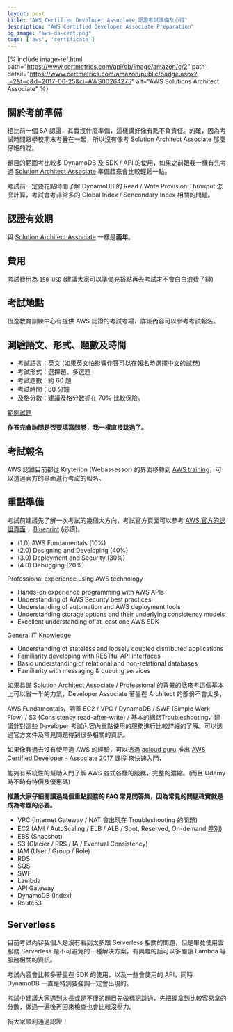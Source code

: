 ```yaml
---
layout: post
title: "AWS Certified Developer Associate 認證考試準備及心得"
description: "AWS Certified Developer Associate Preparation"
og_image: "aws-da-cert.png"
tags: ['aws', 'certificate']
---
```


{% include image-ref.html path="https://www.certmetrics.com/api/ob/image/amazon/c/2" path-detail="https://www.certmetrics.com/amazon/public/badge.aspx?i=2&t=c&d=2017-06-25&ci=AWS00264275" alt="AWS Solutions Architect Associate" %}

## 關於考前準備

相比前一個 SA 認證，其實沒什麼準備，這樣講好像有點不負責任。的確，因為考試時間跟學校期末考疊在一起，所以沒有像考 Solution Architect Associate 那麼仔細的唸。

題目的範圍考比較多 DynamoDB 及 SDK / API 的使用，如果之前跟我一樣有先考過 [Solution Architect Associate][0] 準備起來會比較輕鬆一點。

考試前一定要花點時間了解 DynamoDB 的 Read / Write Provision Throuput 怎麼計算，考試會考非常多的 Global Index / Sencondary Index 相關的問題。


## 認證有效期

與 [Solution Architect Associate][0] 一樣是**兩年**。


## 費用

考試費用為 `150 USD` (建議大家可以準備充裕點再去考試才不會白白浪費了錢)

## 考試地點

恆逸教育訓練中心有提供 AWS 認證的考試考場，詳細內容可以參考考試報名。


## 測驗語文、形式、題數及時間

- 考試語言：英文 (如果英文怕影響作答可以在報名時選擇中文的試卷)
- 考試形式：選擇題、多選題
- 考試題數：約 60 題
- 考試時間：80 分鐘
- 及格分數：建議及格分數抓在 70% 比較保險。

[範例試題][1]

**作答完會詢問是否要填寫問卷，我一樣直接跳過了。**


## 考試報名

AWS 認證目前都從 Kryterion (Webassessor) 的界面移轉到 [AWS training](https://www.aws.training/)，可以透過官方的界面進行考試的報名。


## 重點準備

考試前建議先了解一次考試的幾個大方向，考試官方頁面可以參考 [AWS 官方的認證頁面][2] ，[Blueprint][3] (必讀)。

- (1.0) AWS Fundamentals (10%)
- (2.0) Designing and Developing (40%)
- (3.0) Deployment and Security (30%)
- (4.0) Debugging (20%)
 

Professional experience using AWS technology
- Hands-on experience programming with AWS APIs
- Understanding of AWS Security best practices
- Understanding of automation and AWS deployment tools
- Understanding storage options and their underlying consistency models
- Excellent understanding of at least one AWS SDK 


General IT Knowledge
- Understanding of stateless and loosely coupled distributed applications
- Familiarity developing with RESTful API interfaces
- Basic understanding of relational and non-relational databases
- Familiarity with messaging & queuing services

如果具備 Solution Architect Associate / Professional 的背景的話來考這個基本上可以省一半的力氣，Developer Associate 著墨在 Architect 的部份不會太多，

AWS Fundamentals，涵蓋 EC2 / VPC / DynamoDB / SWF (Simple Work Flow) / S3 (Consistency read-after-write) / 基本的網路Troubleshooting，建議針對這些 Developer 考試內容內重點使用的服務進行比較詳細的了解。可以透過官方文件及常見問題得到很多相關的資訊。

如果像我過去沒有使用過 AWS 的經驗，可以透過 [acloud guru][4] 推出 [AWS Certified Developer - Associate 2017 課程][5] 來快速入門，

能夠有系統性的幫助入門了解 AWS 各式各樣的服務，完整的濃縮。(而且 Udemy 時不時有特價及優惠碼)

**推薦大家仔細閱讀過幾個重點服務的 FAQ 常見問答集，因為常見的問題確實就是成為考題的必要。**

- VPC (Internet Gateway / NAT 會出現在 Troubleshooting 的問題)
- EC2 (AMI / AutoScaling / ELB / ALB / Spot, Reserved, On-demand 差別)
- EBS (Snapshot)
- S3 (Glacier / RRS / IA / Eventual Consistency)
- IAM (User / Group / Role)
- RDS
- SQS
- SWF
- Lambda
- API Gateway
- DynamoDB (Index)
- Route53


## Serverless

目前考試內容我個人是沒有看到太多跟 Serverless 相關的問題，但是畢竟使用雲服務 Serverless 是不可避免的一種解決方案，有興趣的話可以多閱讀 Lambda 等服務相關的資訊。

考試內容會比較多著墨在 SDK 的使用，以及一些會使用的 API，同時 DynamoDB 一直是特別要強調一定會出現的。

考試中建議大家遇到太長或是不懂的題目先做標記跳過，先把握拿到比較容易拿的分數，做過一遍後再回來檢查也會比較沒壓力。


祝大家順利通過認證！


[0]: https://blog.lenlabs.com/posts/aws-certified-solution-architect-associate-preparation
[1]: http://awstrainingandcertification.s3.amazonaws.com/production/AWS_certified_developer_associate_examsample.pdf
[2]: https://aws.amazon.com/tw/certification/certified-developer-associate/
[3]: https://d0.awsstatic.com/training-and-certification/docs-dev-associate/AWS_certified_developer_associate_blueprint.pdf
[4]: https://acloud.guru/
[5]: https://www.udemy.com/aws-certified-developer-associate/
